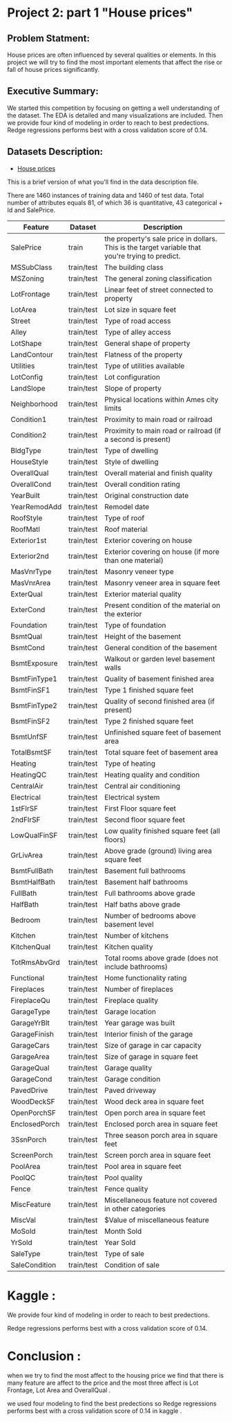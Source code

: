 # Project 2: part 1 "House prices" 
## Problem Statment:
House prices are often influenced by several qualities or elements.
In this project we will try to find the most important elements that affect the rise or fall of house prices significantly.

## Executive Summary:
We started this competition by focusing on getting a well understanding of the dataset.
The EDA is detailed and many visualizations are included. Then we provide four kind of modeling in order to reach to best predections.
Redge regressions performs best with a cross validation score of 0.14. 

## Datasets Description:
- [House prices](https://www.kaggle.com/c/house-prices-advanced-regression-techniques)


This is a brief version of what you'll find in the data description file.

There are 1460 instances of training data and 1460 of test data. Total number of attributes equals 81,
of which 36 is quantitative, 43 categorical + Id and SalePrice.


|Feature | Dataset | Description |
|---|---|---|
|SalePrice |train|the property's sale price in dollars. This is the target variable that you're trying to predict.|
|MSSubClass|train/test| The building class|
|MSZoning|train/test|The general zoning classification|
|LotFrontage|train/test| Linear feet of street connected to property|
|LotArea|train/test|Lot size in square feet|
|Street|train/test| Type of road access|
|Alley|train/test| Type of alley access|
|LotShape|train/test| General shape of property|
|LandContour|train/test| Flatness of the property|
|Utilities|train/test| Type of utilities available|
|LotConfig|train/test|Lot configuration|
|LandSlope|train/test| Slope of property|
|Neighborhood|train/test| Physical locations within Ames city limits|
|Condition1|train/test| Proximity to main road or railroad|
|Condition2|train/test| Proximity to main road or railroad (if a second is present)|
|BldgType|train/test|Type of dwelling|
|HouseStyle|train/test| Style of dwelling|
|OverallQual|train/test| Overall material and finish quality|
|OverallCond|train/test|Overall condition rating|
|YearBuilt|train/test|Original construction date|
|YearRemodAdd|train/test|Remodel date|
|RoofStyle|train/test| Type of roof|
|RoofMatl|train/test| Roof material|
|Exterior1st|train/test| Exterior covering on house|
|Exterior2nd|train/test| Exterior covering on house (if more than one material)|
|MasVnrType|train/test| Masonry veneer type|
|MasVnrArea|train/test| Masonry veneer area in square feet|
|ExterQual|train/test| Exterior material quality|
|ExterCond|train/test| Present condition of the material on the exterior|
|Foundation|train/test|Type of foundation|
|BsmtQual|train/test| Height of the basement|
|BsmtCond|train/test|General condition of the basement|
|BsmtExposure|train/test|Walkout or garden level basement walls|
|BsmtFinType1|train/test| Quality of basement finished area|
|BsmtFinSF1|train/test| Type 1 finished square feet|
|BsmtFinType2|train/test| Quality of second finished area (if present)|
|BsmtFinSF2|train/test| Type 2 finished square feet|
|BsmtUnfSF|train/test|Unfinished square feet of basement area|
|TotalBsmtSF|train/test| Total square feet of basement area|
|Heating|train/test| Type of heating|
|HeatingQC|train/test| Heating quality and condition|
|CentralAir|train/test| Central air conditioning|
|Electrical|train/test| Electrical system|
|1stFlrSF|train/test| First Floor square feet|
|2ndFlrSF|train/test| Second floor square feet|
|LowQualFinSF|train/test| Low quality finished square feet (all floors)|
|GrLivArea|train/test| Above grade (ground) living area square feet|
|BsmtFullBath|train/test| Basement full bathrooms|
|BsmtHalfBath|train/test| Basement half bathrooms|
|FullBath|train/test| Full bathrooms above grade|
|HalfBath|train/test| Half baths above grade|
|Bedroom|train/test| Number of bedrooms above basement level|
|Kitchen|train/test| Number of kitchens|
|KitchenQual|train/test| Kitchen quality|
|TotRmsAbvGrd|train/test| Total rooms above grade (does not include bathrooms)|
|Functional|train/test| Home functionality rating|
|Fireplaces|train/test| Number of fireplaces|
|FireplaceQu|train/test| Fireplace quality|
|GarageType|train/test| Garage location|
|GarageYrBlt|train/test| Year garage was built|
|GarageFinish|train/test| Interior finish of the garage|
|GarageCars|train/test| Size of garage in car capacity|
|GarageArea|train/test| Size of garage in square feet|
|GarageQual|train/test| Garage quality|
|GarageCond|train/test| Garage condition|
|PavedDrive|train/test| Paved driveway|
|WoodDeckSF|train/test| Wood deck area in square feet|
|OpenPorchSF|train/test| Open porch area in square feet|
|EnclosedPorch|train/test| Enclosed porch area in square feet|
|3SsnPorch|train/test| Three season porch area in square feet|
|ScreenPorch|train/test| Screen porch area in square feet|
|PoolArea|train/test|Pool area in square feet|
|PoolQC|train/test|Pool quality|
|Fence|train/test| Fence quality|
|MiscFeature|train/test| Miscellaneous feature not covered in other categories|
|MiscVal|train/test| $Value of miscellaneous feature|
|MoSold|train/test| Month Sold|
|YrSold|train/test| Year Sold|
|SaleType|train/test| Type of sale|
|SaleCondition|train/test| Condition of sale|



# Kaggle :

<p>We provide four kind of modeling in order to reach to best predections.</p>
<p>Redge regressions performs best with a cross validation score of 0.14.</p> 

# Conclusion :
when we try to find the most affect  to the housing price we find that there is many feature are affect  to the price and the most three affect is Lot Frontage,
Lot Area and OverallQual .


we used four modeling to find the best predections so Redge regressions performs best with a cross validation score of 0.14 in kaggle .
